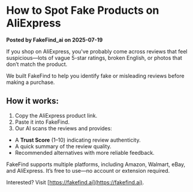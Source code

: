 # How to Spot Fake Products on AliExpress

**Posted by FakeFind_ai on 2025-07-19**

If you shop on AliExpress, you've probably come across reviews that feel suspicious—lots of vague 5-star ratings, broken English, or photos that don’t match the product. 

We built FakeFind to help you identify fake or misleading reviews before making a purchase.

## How it works:

1. Copy the AliExpress product link.
2. Paste it into FakeFind.
3. Our AI scans the reviews and provides:

- A **Trust Score** (1–10) indicating review authenticity.
- A quick summary of the review quality.
- Recommended alternatives with more reliable feedback.

FakeFind supports multiple platforms, including Amazon, Walmart, eBay, and AliExpress. It’s free to use—no account or extension required.

Interested? Visit [https://fakefind.ai](https://fakefind.ai).